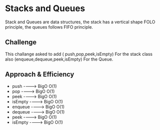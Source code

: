 # Stacks and Queues

Stack and Queues are data structures, the stack has a vertical shape FOLO principle, the queues follows FIFO principle.

## Challenge

This challange asked to add ( push,pop,peek,isEmpty) For the stack class also (enqueue,dequeue,peek,isEmpty) For the Queue.

## Approach & Efficiency

- push ----> BigO O(1)
- pop ----> BigO O(1)
- peek ----> BigO O(1)
- isEmpty ----> BigO O(1)
- enqueue ----> BigO O(1)
- dequeue ----> BigO O(1)
- peek ----> BigO O(1)
- isEmpty ----> BigO O(1)
